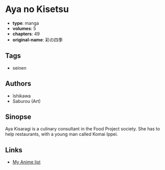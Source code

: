 # Aya no Kisetsu

-   **type**: manga
-   **volumes**: 5
-   **chapters**: 49
-   **original-name**: 彩の四季

## Tags

-   seinen

## Authors

-   Ishikawa
-   Saburou (Art)

## Sinopse

Aya Kisaragi is a culinary consultant in the Food Project society. She has to help restaurants, with a young man called Komai Ippei.

## Links

-   [My Anime list](https://myanimelist.net/manga/5195/Aya_no_Kisetsu)
